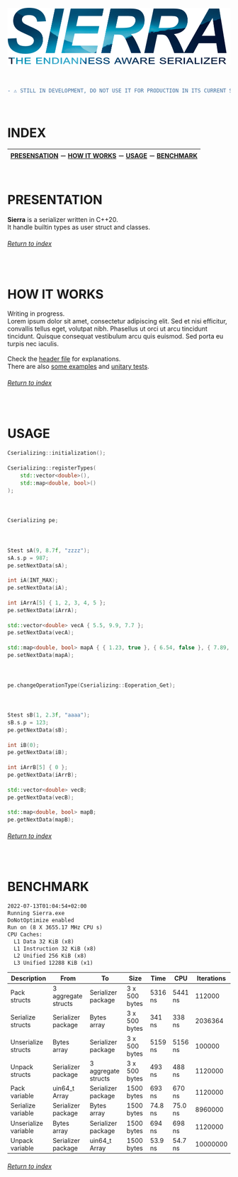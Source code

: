 ![Sierra logo](logo_v2.png)


&#160;

```diff
- ⚠️ STILL IN DEVELOPMENT, DO NOT USE IT FOR PRODUCTION IN ITS CURRENT STATE ⚠️ -
```

&#160;

# INDEX

| [PRESENSATION](#presentation) &#65293; [HOW IT WORKS](#how-it-works) &#65293; [USAGE](#usage) &#65293; [BENCHMARK](#benchmark) |
:----------------------------------------------------------: |

&nbsp;

# PRESENTATION
**Sierra** is a serializer written in C++20.\
It handle builtin types as user struct and classes.

###### [Return to index](#index)

&nbsp;

# HOW IT WORKS
Writing in progress.\
Lorem ipsum dolor sit amet, consectetur adipiscing elit. Sed et nisi efficitur, convallis tellus eget, volutpat nibh. Phasellus ut orci ut arcu tincidunt tincidunt. Quisque consequat vestibulum arcu quis euismod. Sed porta eu turpis nec iaculis.\
\
Check the [header file](../cpp/Cserializing.hpp#L01-L02) for explanations.\
There are also [some examples](../cpp/Cserializing_unitaryTests.cpp#L01-L02) and [unitary tests](../cpp/Cserializing_unitaryTests.cpp#L03-L04).

###### [Return to index](#index)

&nbsp;

# USAGE
```cpp
Cserializing::initialization();

Cserializing::registerTypes(
    std::vector<double>(),
    std::map<double, bool>()
);



Cserializing pe;



Stest sA(9, 8.7f, "zzzz");
sA.s.p = 987;
pe.setNextData(sA);

int iA(INT_MAX);
pe.setNextData(iA);

int iArrA[5] { 1, 2, 3, 4, 5 };
pe.setNextData(iArrA);

std::vector<double> vecA { 5.5, 9.9, 7.7 };
pe.setNextData(vecA);

std::map<double, bool> mapA { { 1.23, true }, { 6.54, false }, { 7.89, true } };
pe.setNextData(mapA);



pe.changeOperationType(Cserializing::Eoperation_Get);



Stest sB(1, 2.3f, "aaaa");
sB.s.p = 123;
pe.getNextData(sB);

int iB(0);
pe.getNextData(iB);

int iArrB[5] { 0 };
pe.getNextData(iArrB);

std::vector<double> vecB;
pe.getNextData(vecB);

std::map<double, bool> mapB;
pe.getNextData(mapB);
```

###### [Return to index](#index)

&nbsp;

# BENCHMARK

```
2022-07-13T01:04:54+02:00
Running Sierra.exe
DoNotOptimize enabled
Run on (8 X 3655.17 MHz CPU s)
CPU Caches:
  L1 Data 32 KiB (x8)
  L1 Instruction 32 KiB (x8)
  L2 Unified 256 KiB (x8)
  L3 Unified 12288 KiB (x1)
```
| Description | From | To | Size | Time | CPU | Iterations |
| ------------- | ------------- | ------------- | ------------- | ------------- | ------------- | ------------- |
| Pack structs | 3 aggregate structs | Serializer package | 3 x 500 bytes | 5316 ns | 5441 ns | 112000 |
| Serialize structs | Serializer package | Bytes array | 3 x 500 bytes | 341 ns | 338 ns | 2036364 |
| Unserialize structs | Bytes array | Serializer package | 3 x 500 bytes | 5159 ns | 5156 ns | 100000 |
| Unpack structs | Serializer package | 3 aggregate structs | 3 x 500 bytes | 493 ns | 488 ns | 1120000 |
| Pack variable | uin64_t Array | Serializer package | 1500 bytes | 693 ns | 670 ns | 1120000 |
| Serialize variable | Serializer package | Bytes array | 1500 bytes | 74.8 ns | 75.0 ns | 8960000 |
| Unserialize variable | Bytes array | Serializer package | 1500 bytes | 694 ns | 698 ns | 1120000 |
| Unpack variable | Serializer package | uin64_t Array | 1500 bytes | 53.9 ns | 54.7 ns | 10000000 |


###### [Return to index](#index)

